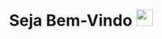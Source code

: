<h1 align="center"> Seja Bem-Vindo <img src="hhttps://media.giphy.com/media/dZCGUOirHnh49N03TF/giphy.gif" width="30px"><h1/>

